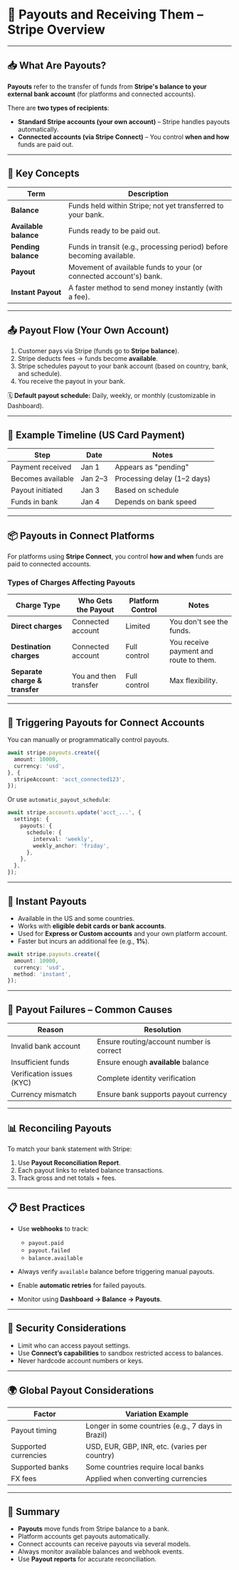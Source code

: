 # 💸 Payouts and Receiving Them – Stripe Overview

---

## 📥 What Are Payouts?

**Payouts** refer to the transfer of funds from **Stripe's balance to your external bank account** (for platforms and connected accounts).

There are **two types of recipients**:

* **Standard Stripe accounts (your own account)** – Stripe handles payouts automatically.
* **Connected accounts (via Stripe Connect)** – You control **when and how** funds are paid out.

---

## 🧠 Key Concepts

| Term                  | Description                                                           |
| --------------------- | --------------------------------------------------------------------- |
| **Balance**           | Funds held within Stripe; not yet transferred to your bank.           |
| **Available balance** | Funds ready to be paid out.                                           |
| **Pending balance**   | Funds in transit (e.g., processing period) before becoming available. |
| **Payout**            | Movement of available funds to your (or connected account's) bank.    |
| **Instant Payout**    | A faster method to send money instantly (with a fee).                 |

---

## 📤 Payout Flow (Your Own Account)

1. Customer pays via Stripe (funds go to **Stripe balance**).
2. Stripe deducts fees → funds become **available**.
3. Stripe schedules payout to your bank account (based on country, bank, and schedule).
4. You receive the payout in your bank.

🗓️ **Default payout schedule:** Daily, weekly, or monthly (customizable in Dashboard).

---

## 🧮 Example Timeline (US Card Payment)

| Step              | Date    | Notes                       |
| ----------------- | ------- | --------------------------- |
| Payment received  | Jan 1   | Appears as "pending"        |
| Becomes available | Jan 2–3 | Processing delay (1–2 days) |
| Payout initiated  | Jan 3   | Based on schedule           |
| Funds in bank     | Jan 4   | Depends on bank speed       |

---

## 📦 Payouts in **Connect Platforms**

For platforms using **Stripe Connect**, you control **how and when** funds are paid to connected accounts.

### Types of Charges Affecting Payouts

| Charge Type                    | Who Gets the Payout   | Platform Control | Notes                                  |
| ------------------------------ | --------------------- | ---------------- | -------------------------------------- |
| **Direct charges**             | Connected account     | Limited          | You don't see the funds.               |
| **Destination charges**        | Connected account     | Full control     | You receive payment and route to them. |
| **Separate charge & transfer** | You and then transfer | Full control     | Max flexibility.                       |

---

## 🧾 Triggering Payouts for Connect Accounts

You can manually or programmatically control payouts.

```ts
await stripe.payouts.create({
  amount: 10000,
  currency: 'usd',
}, {
  stripeAccount: 'acct_connected123',
});
```

Or use `automatic_payout_schedule`:

```ts
await stripe.accounts.update('acct_...', {
  settings: {
    payouts: {
      schedule: {
        interval: 'weekly',
        weekly_anchor: 'friday',
      },
    },
  },
});
```

---

## 🚀 Instant Payouts

* Available in the US and some countries.
* Works with **eligible debit cards or bank accounts**.
* Used for **Express or Custom accounts** and your own platform account.
* Faster but incurs an additional fee (e.g., **1%**).

```ts
await stripe.payouts.create({
  amount: 10000,
  currency: 'usd',
  method: 'instant',
});
```

---

## 🛑 Payout Failures – Common Causes

| Reason                    | Resolution                               |
| ------------------------- | ---------------------------------------- |
| Invalid bank account      | Ensure routing/account number is correct |
| Insufficient funds        | Ensure enough **available** balance      |
| Verification issues (KYC) | Complete identity verification           |
| Currency mismatch         | Ensure bank supports payout currency     |

---

## 📊 Reconciling Payouts

To match your bank statement with Stripe:

1. Use **Payout Reconciliation Report**.
2. Each payout links to related balance transactions.
3. Track gross and net totals + fees.

---

## 📋 Best Practices

* Use **webhooks** to track:

  * `payout.paid`
  * `payout.failed`
  * `balance.available`
* Always verify `available` balance before triggering manual payouts.
* Enable **automatic retries** for failed payouts.
* Monitor using **Dashboard → Balance → Payouts**.

---

## 🔐 Security Considerations

* Limit who can access payout settings.
* Use **Connect’s capabilities** to sandbox restricted access to balances.
* Never hardcode account numbers or keys.

---

## 🌍 Global Payout Considerations

| Factor               | Variation Example                                 |
| -------------------- | ------------------------------------------------- |
| Payout timing        | Longer in some countries (e.g., 7 days in Brazil) |
| Supported currencies | USD, EUR, GBP, INR, etc. (varies per country)     |
| Supported banks      | Some countries require local banks                |
| FX fees              | Applied when converting currencies                |

---

## 🧠 Summary

* **Payouts** move funds from Stripe balance to a bank.
* Platform accounts get payouts automatically.
* Connect accounts can receive payouts via several models.
* Always monitor available balances and webhook events.
* Use **Payout reports** for accurate reconciliation.

